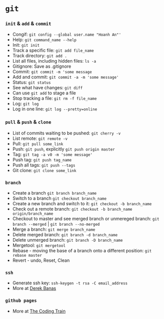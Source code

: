 # `git`

### `init` & `add` & `commit`
- Congif: `git config --global user.name "Hoanh An"'`
- Help: `git command_name --help`
- Init: `git init`
- Track a specific file: `git add file_name`
- Track directory: `git add .`
- List all files, including hidden files: `ls -a` 
- Gitignore: Save as .gitignore
- Commit: `git commit -m 'some message`
- Add and commit: `git commit -a -m 'some message'`
- Status: `git status`
- See what have changes: `git diff`
- Can use `git add` to stage a file
- Stop tracking a file: `git rm -f file_name`
- Log: `git log`
- Log in one line: `git log --pretty=online`

### `pull` & `push` & `clone`
- List of commits waiting to be pushed: `git cherry -v`
- List remote: `git remote -v`
- Pull: `git pull some_link`
- Push: `git push`, explicitly `git push origin master`
- Tag: `git tag -a v0 -m 'some message'`
- Push tag: `git push tag_name`
- Push all tags: `git push --tags`
- Git clone: `git clone some_link`

### `branch`
- Create a branch `git branch branch_name`
- Switch to a branch `git checkout branch_name`
- Create a new branch and switch to it: `git checkout -b branch_name`
- Check out a remote branch: `git checkout -b branch_name origin/branch_name`
- Checkout to master and see merged branch or unmereged branch: `git branch --merged` | `git branch --no-merged` 
- Merge a branch: `git merge branch_name`
- Delete merged branch: `git branch -d branch_name`
- Delete unmerged branch: `git branch -D branch_name`
- Mergetool: `git mergetool`
- Rebase - moving the base of a branch onto a different position: `git rebase master`
- Revert - undo, Reset, Clean

### `ssh`
- Generate ssh key: `ssh-keygen -t rsa -C email_address`
- More at [Derek Banas](https://youtu.be/IYo-NoyvtQg)

### `github pages`
- More at [The Coding Train](https://youtu.be/bFVtrlyH-kc)

